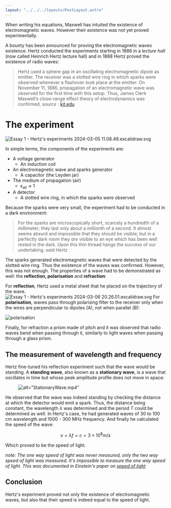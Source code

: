 ```yaml
---
layout: "../../../layouts/PostLayout.astro"
---
```


When writing his equations, Maxwell has intuited the existence of electromagnetic waves. However their existence was not yet proved experimentally. 

A bounty has been announced for proving the electromagnetic waves existence. Hertz conducted the experiments starting in 1886 in a _lecture hall_ (now called Heinrich Hertz lecture hall) and in 1888 Hertz proved the existence of radio waves:

> Hertz used a sphere gap in an oscillating electromagnetic dipole as emitter. The receiver was a slotted wire ring in which sparks were observed whenever a flashover took place at the emitter. On November 11, 1886, propagation of an electromagnetic wave was observed for the first time with this setup. Thus, James Clerk Maxwell’s close-range effect theory of electrodynamics was confirmed.
> _source_ : [kit.edu](https://www.kit.edu/kit/english/pi_2011_8434.php#:~:text=Hertz%20used%20a%20sphere%20gap,first%20time%20with%20this%20setup.)

# The experiment

![Essay 1 - Hertz's experiments 2024-03-05 11.08.49.excalidraw.svg](/Essay%201%20-%20Hertz's%20experiments%202024-03-05%2011.08.49.excalidraw.svg)

In simple terms, the components of the experiments are:
+ A voltage generator
	+ An induction coil
+ An electromagnetic wave and sparks generator
	+ A capacitor (the Leyden jar)
+ The medium of propagation (air)
	+ $\epsilon_{air} \approx 1$
+ A detector
	+ A slotted wire ring, in which the sparks were observed

Because the sparks were very small, the experiment had to be conducted in a dark environment:

>For the sparks are microscopically short, scarcely a hundredth of a millimeter; they last only about a millionth of a second. It almost seems absurd and impossible that they should be visible; but in a perfectly dark room they _are_ visible to an eye which has been well rested in the dark. Upon this thin thread hangs the success of our undertaking. _said Hertz_

The sparks generated electromagnetic waves that were detected by the slotted wire ring. Thus the existence of the waves was confirmed. However, this was not enough. The properties of a wave had to be demonstrated as well: the **reflection, polarisation** and **refraction**:

For **reflection**, Hertz used a metal sheet that he placed on the trajectory of the wave.
![Essay 1 - Hertz's experiments 2024-03-06 20.26.01.excalidraw.svg](/Essay%201%20-%20Hertz's%20experiments%202024-03-06%2020.26.01.excalidraw.svg)
For **polarisation**, waves pass through polarising filter to the receiver only when the wires are perpendicular to dipoles _(A)_, not when parallel _(B)_:

![polarisation](https://upload.wikimedia.org/wikipedia/commons/thumb/0/0c/Hertz_radio_wave_experiments_-_polarization_filter.png/400px-Hertz_radio_wave_experiments_-_polarization_filter.png)


Finally, for refraction a prism made of pitch and it was observed that radio waves bend when passing through it, similarly to light waves when passing through a glass prism.

## The measurement of wavelength and frequency
Hertz fine-tuned his reflection experiment such that the wave would be standing. A **standing wave**, also known as a **stationary wave**, is a wave that oscillates in time but whose peak amplitude profile does not move in space:

<figure>
<img class="video" src="/StationaryWave.mp4" title=
alt="StationaryWave.mp4" />
</figure>

He observed that the wave was indeed standing by checking the distance at which the detector would emit a spark. Thus, the distance being constant, the wavelength $\lambda$ was determined and the period $T$ could be determined as well.
In Hertz's case, he had generated waves of 30 to 100 cm wavelength and 1000 - 300 MHz frequency.
And finally he calculated the speed of the wave:


$$v=\lambda f=c=3\times10^8m/s$$


Which proved to be the speed of light.

_note: The one way speed of light was never measured, only the two way speed of light was measured. It's impossible to measure the one way speed of light. This was documented in Einstein's paper on [speed of light](https://en.wikipedia.org/wiki/One-way_speed_of_light)_

## Conclusion
Hertz's experiment proved not only the existence of electromagnetic waves, but also that their speed is indeed equal to the speed of light.








